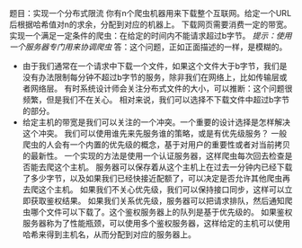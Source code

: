 题目：实现一个分布式限流
你有n个爬虫机器用来下载整个互联网。给定一个URL后根据哈希值对n的求余，分配到对应的机器上。
下载网页需要消费一定的带宽。
实现一个满足一定条件的爬虫：在给定的时间内不能请求超过b字节。
*提示：使用一个服务器专门用来协调爬虫*
答：这个问题，正如正面描述的一样，是模糊的。
- 由于我们通常在一个请求中下载一个文件，如果这个文件大于b字节，我们是没有办法限制每分钟不超过b字节的服务，除非我们在网络上，比如传输层或者网络层。
有时系统设计师会关注分布式文件的大小，可以推断：这个问题很频繁，但是我们不在关心。
相对来说，我们可以选择不下载文件中超过b字节的部分。
- 给定主机的带宽是我们可以关注的一个冲突。一个重要的设计选择是怎样解决这个冲突。
我们可以使用谁先来先服务谁的策略，或是有优先级服务？
一般爬虫的人会有一个内置的优先级的概念，基于对用户的重要性或者对当前拷贝的最新性。
一个实现的方法是使用一个认证服务器，这样爬虫每次回去检查是否能去爬这个主机。
服务器可以保存着从这个主机上在过去一分钟内已经下载了多少字节，以及如果我们已经快接近配额了，可以决定是否允许其他爬虫再去爬这个主机。
如果我们不关心优先级，我们可以保持接口同步，这样可以立即获取鉴权结果。
如果我们关系优先级，服务器可以把请求排队，然后通知爬虫哪个文件可以下载了。这个鉴权服务器上的队列是基于优先级的。
如果鉴权服务器称为了性能瓶颈，可以使用多个鉴权服务器，这样给定的主机可以使用哈希来得到主机名，从而分配到对应的服务器上。
